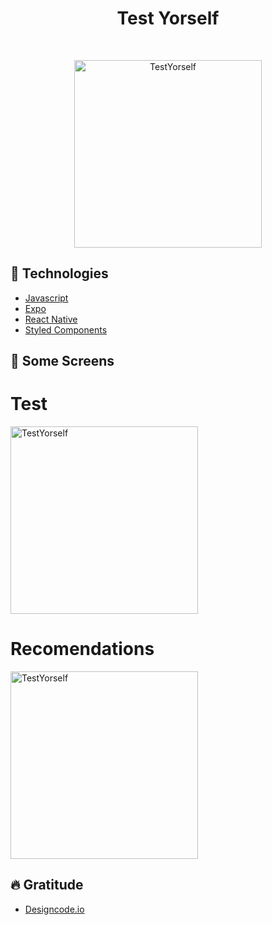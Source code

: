 <h1 align="center">
    Test Yorself
</h1>

<br>

<p align="center">
  <img alt="TestYorself" src="https://user-images.githubusercontent.com/50696983/115930596-6e70d180-a492-11eb-852a-1dc8c3aebb6f.png" width="300px">
</p>

## :rocket: Technologies

- [Javascript](https://www.javascript.com/)
- [Expo](https://expo.io/)
- [React Native](https://facebook.github.io/react-native/)
- [Styled Components](https://styled-components.com/)

## :iphone: Some Screens

<p align="center">
  <h1>Test</h1>

  <img alt="TestYorself" src="https://user-images.githubusercontent.com/50696983/115930810-c4457980-a492-11eb-97ea-dcff1e32b4ea.png" width="300px">
</p>
<p align="center">
  <h1>Recomendations</h1>

  <img alt="TestYorself" src="https://user-images.githubusercontent.com/50696983/115930868-dd4e2a80-a492-11eb-9cf9-f6671278d004.png" width="300px">
</p>

## :fire: Gratitude

- [Designcode.io](https://designcode.io/)
